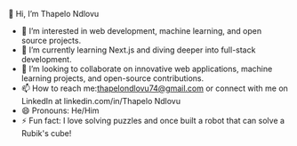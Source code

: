 👋 Hi, I’m Thapelo Ndlovu
- 👀 I’m interested in web development, machine learning, and open source projects.
- 🌱 I’m currently learning Next.js and diving deeper into full-stack development.
- 💞️ I’m looking to collaborate on innovative web applications, machine learning projects, and open-source contributions.
- 📫 How to reach me:thapelondlovu74@gmail.com or connect with me on LinkedIn at linkedin.com/in/Thapelo Ndlovu
- 😄 Pronouns: He/Him
- ⚡ Fun fact: I love solving puzzles and once built a robot that can solve a Rubik's cube!


<!---
Heisenburg-z/Heisenburg-z is a ✨ special ✨ repository because its `README.md` (this file) appears on your GitHub profile.
You can click the Preview link to take a look at your changes.
--->
